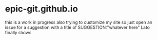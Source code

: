 # epic-git.github.io
this is a work in progress
also trying to customize my site so just open an issue for a suggestion with a
title of SUGGESTION:"whatever here"
Lato finally shows
